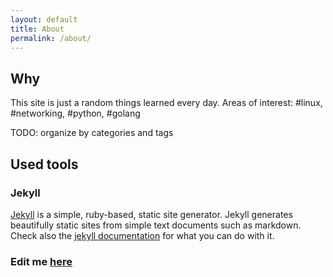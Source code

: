 ```yaml
---
layout: default
title: About
permalink: /about/
---
```

## Why
This site is just a random things learned every day. Areas of interest: #linux, #networking, #python, #golang

TODO: organize by categories and tags

## Used tools

### Jekyll
[Jekyll](http://jekyllrb.com/) is a simple, ruby-based, static site generator. Jekyll generates beautifully static sites from simple text documents such as markdown. Check also the [jekyll documentation](http://jekyllrb.com/docs/home/) for what you can do with it.

### Edit me [here](https://github.com/ipr0/ipr0.github.io)
